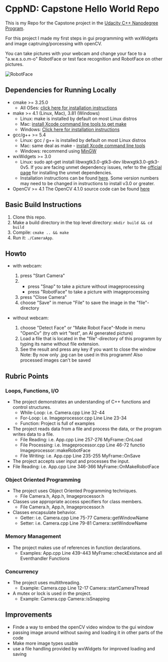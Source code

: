 # CppND: Capstone Hello World Repo

This is my Repo for the Capstone project in the [Udacity C++ Nanodegree Program](https://www.udacity.com/course/c-plus-plus-nanodegree--nd213).

For this project I made my first steps in gui programming with wxWidgets and image captruing/porcessing with openCV.

You can take pictures with your webcam and change your face to a "a.w.e.s.o.m-o" RobotFace or test face recognition and RobotFace on other pictures.

![RobotFace](https://user-images.githubusercontent.com/42523312/209194287-9b032bb5-e7a6-4d6e-a8dc-155821bf5121.PNG)

## Dependencies for Running Locally
* cmake >= 3.25.0
  * All OSes: [click here for installation instructions](https://cmake.org/install/)
* make >= 4.1 (Linux, Mac), 3.81 (Windows)
  * Linux: make is installed by default on most Linux distros
  * Mac: [install Xcode command line tools to get make](https://developer.apple.com/xcode/features/)
  * Windows: [Click here for installation instructions](http://gnuwin32.sourceforge.net/packages/make.htm)
* gcc/g++ >= 5.4
  * Linux: gcc / g++ is installed by default on most Linux distros
  * Mac: same deal as make - [install Xcode command line tools](https://developer.apple.com/xcode/features/)
  * Windows: recommend using [MinGW](http://www.mingw.org/)
* wxWidgets >= 3.0
  * Linux: sudo apt-get install libwxgtk3.0-gtk3-dev libwxgtk3.0-gtk3-0v5. If you are facing unmet dependency issues, refer to the [official page](https://www.wxwidgets.org/) for installing the unmet dependencies.
  * Installation instructions can be found [here](https://wiki.wxwidgets.org/Install). Some version numbers may need to be changed in instructions to install v3.0 or greater.
* OpenCV >= 4.1 The OpenCV 4.1.0 source code can be found [here](https://github.com/opencv/opencv/tree/4.1.0)


## Basic Build Instructions

1. Clone this repo.
2. Make a build directory in the top level directory: `mkdir build && cd build`
3. Compile: `cmake .. && make`
4. Run it: `./CameraApp`.

## Howto

* with webcam:
  1. press "Start Camera"
  2. * press "Snap" to take a picture without imageprocessing
     * press "RobotFace" to take a picture with imageprocessing
  3. press "Close Camera"
  4. choose "Save" in menue "File" to save the image in the "file"-directory

* without webcam:
  1. choose "Detect Face" or "Make Robot Face"-Mode in menu "OpenCv" (try oth wirt "test", an AI generated picture)
  2. Load a file that is located in the "file"-directory of this programm by typing its name without file extension.
  3. See the result and press any key if you want to close the window
     Note: By now only .jpg can be used in this programm! Also processed images can't be saved

## Rubric Points
### Loops, Functions, I/O
* The project demonstrates an understanding of C++ functions and control structures.
  * While-Loop: i.e. Camera.cpp Line 32-44
  * For-Loop: i.e. Imageprocessor.cpp Line Line 23-34
  * Function: Project is full of examples
* The project reads data from a file and process the data, or the program writes data to a file.
  * File Reading: i.e. App.cpp Line 257-276 MyFrame::OnLoad
  * File Processing: i.e. Imageprocessor.cpp Line 46-72 functio Imageprocessor::makeRobotFace
  * File Writing:  i.e. App.cpp Line 235-255 MyFrame::OnSave
* The project accepts user input and processes the input.
 * File Reading: i.e. App.cpp Line 346-366 MyFrame::OnMakeRobotFace
 
### Object Oriented Programming
* The project uses Object Oriented Programming techniques.
  * File Camera.h, App.h, Imageprocessor.h
* Classes use appropriate access specifiers for class members.
  * File Camera.h, App.h, Imageprocessor.h
* Classes encapsulate behavior.
  * Getter: i.e. Camera.cpp Line 75-77 Camera::getWindowName
  * Setter: i.e. Camera.cpp Line 79-81 Camera::setWindowName

### Memory Management
* The project makes use of references in function declarations.
  * Examples: App.cpp Line 439-443 MyFrame::checkExistance and all Eventhandler Functions

### Concurrency
* The project uses multithreading.
  * Example: Camera.cpp Line 12-17 Camera::startCameraThread
* A mutex or lock is used in the project.
  * Example: Camera.cpp Camera::isSnapping


## Improvements
* Finde a way to embed the openCV video window to the gui window
* passing image around without saving and loading it in other parts of the code
* Make more image types usable
* use a file handling provided by wxWidgets for improved loading and saving
